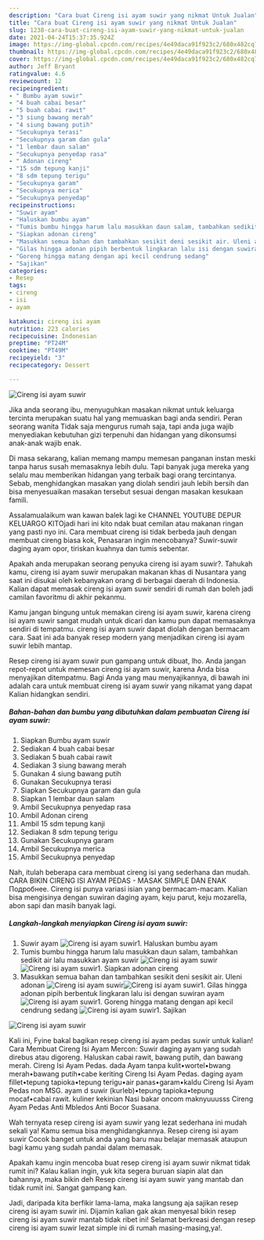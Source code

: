 ```yaml
---
description: "Cara buat Cireng isi ayam suwir yang nikmat Untuk Jualan"
title: "Cara buat Cireng isi ayam suwir yang nikmat Untuk Jualan"
slug: 1238-cara-buat-cireng-isi-ayam-suwir-yang-nikmat-untuk-jualan
date: 2021-04-24T15:37:35.924Z
image: https://img-global.cpcdn.com/recipes/4e49daca91f923c2/680x482cq70/cireng-isi-ayam-suwir-foto-resep-utama.jpg
thumbnail: https://img-global.cpcdn.com/recipes/4e49daca91f923c2/680x482cq70/cireng-isi-ayam-suwir-foto-resep-utama.jpg
cover: https://img-global.cpcdn.com/recipes/4e49daca91f923c2/680x482cq70/cireng-isi-ayam-suwir-foto-resep-utama.jpg
author: Jeff Bryant
ratingvalue: 4.6
reviewcount: 12
recipeingredient:
- " Bumbu ayam suwir"
- "4 buah cabai besar"
- "5 buah cabai rawit"
- "3 siung bawang merah"
- "4 siung bawang putih"
- "Secukupnya terasi"
- "Secukupnya garam dan gula"
- "1 lembar daun salam"
- "Secukupnya penyedap rasa"
- " Adonan cireng"
- "15 sdm tepung kanji"
- "8 sdm tepung terigu"
- "Secukupnya garam"
- "Secukupnya merica"
- "Secukupnya penyedap"
recipeinstructions:
- "Suwir ayam"
- "Haluskan bumbu ayam"
- "Tumis bumbu hingga harum lalu masukkan daun salam, tambahkan sedikit air lalu masukkan ayam suwir"
- "Siapkan adonan cireng"
- "Masukkan semua bahan dan tambahkan sesikit deni sesikit air. Uleni adonan"
- "Gilas hingga adonan pipih berbentuk lingkaran lalu isi dengan suwiran ayam"
- "Goreng hingga matang dengan api kecil cendrung sedang"
- "Sajikan"
categories:
- Resep
tags:
- cireng
- isi
- ayam

katakunci: cireng isi ayam 
nutrition: 223 calories
recipecuisine: Indonesian
preptime: "PT24M"
cooktime: "PT49M"
recipeyield: "3"
recipecategory: Dessert

---
```



![Cireng isi ayam suwir](https://img-global.cpcdn.com/recipes/4e49daca91f923c2/680x482cq70/cireng-isi-ayam-suwir-foto-resep-utama.jpg)

Jika anda seorang ibu, menyuguhkan masakan nikmat untuk keluarga tercinta merupakan suatu hal yang memuaskan bagi anda sendiri. Peran seorang  wanita Tidak saja mengurus rumah saja, tapi anda juga wajib menyediakan kebutuhan gizi terpenuhi dan hidangan yang dikonsumsi anak-anak wajib enak.

Di masa  sekarang, kalian memang mampu memesan panganan instan meski tanpa harus susah memasaknya lebih dulu. Tapi banyak juga mereka yang selalu mau memberikan hidangan yang terbaik bagi orang tercintanya. Sebab, menghidangkan masakan yang diolah sendiri jauh lebih bersih dan bisa menyesuaikan masakan tersebut sesuai dengan masakan kesukaan famili. 

Assalamualaikum wan kawan balek lagi ke CHANNEL YOUTUBE DEPUR KELUARGO KITOjadi hari ini kito ndak buat cemilan atau makanan ringan yang pasti nyo ini. Cara membuat cireng isi tidak berbeda jauh dengan membuat cireng biasa kok, Penasaran ingin mencobanya? Suwir-suwir daging ayam opor, tiriskan kuahnya dan tumis sebentar.

Apakah anda merupakan seorang penyuka cireng isi ayam suwir?. Tahukah kamu, cireng isi ayam suwir merupakan makanan khas di Nusantara yang saat ini disukai oleh kebanyakan orang di berbagai daerah di Indonesia. Kalian dapat memasak cireng isi ayam suwir sendiri di rumah dan boleh jadi camilan favoritmu di akhir pekanmu.

Kamu jangan bingung untuk memakan cireng isi ayam suwir, karena cireng isi ayam suwir sangat mudah untuk dicari dan kamu pun dapat memasaknya sendiri di tempatmu. cireng isi ayam suwir dapat diolah dengan bermacam cara. Saat ini ada banyak resep modern yang menjadikan cireng isi ayam suwir lebih mantap.

Resep cireng isi ayam suwir pun gampang untuk dibuat, lho. Anda jangan repot-repot untuk memesan cireng isi ayam suwir, karena Anda bisa menyajikan ditempatmu. Bagi Anda yang mau menyajikannya, di bawah ini adalah cara untuk membuat cireng isi ayam suwir yang nikamat yang dapat Kalian hidangkan sendiri.

<!--inarticleads1-->

##### Bahan-bahan dan bumbu yang dibutuhkan dalam pembuatan Cireng isi ayam suwir:

1. Siapkan  Bumbu ayam suwir
1. Sediakan 4 buah cabai besar
1. Sediakan 5 buah cabai rawit
1. Sediakan 3 siung bawang merah
1. Gunakan 4 siung bawang putih
1. Gunakan Secukupnya terasi
1. Siapkan Secukupnya garam dan gula
1. Siapkan 1 lembar daun salam
1. Ambil Secukupnya penyedap rasa
1. Ambil  Adonan cireng
1. Ambil 15 sdm tepung kanji
1. Sediakan 8 sdm tepung terigu
1. Gunakan Secukupnya garam
1. Ambil Secukupnya merica
1. Ambil Secukupnya penyedap


Nah, itulah beberapa cara membuat cireng isi yang sederhana dan mudah. CARA BIKIN CIRENG ISI AYAM PEDAS - MASAK SIMPLE DAN ENAK Подробнее. Cireng isi punya variasi isian yang bermacam-macam. Kalian bisa mengisinya dengan suwiran daging ayam, keju parut, keju mozarella, abon sapi dan masih banyak lagi. 

<!--inarticleads2-->

##### Langkah-langkah menyiapkan Cireng isi ayam suwir:

1. Suwir ayam
<img src="https://img-global.cpcdn.com/steps/91b8457af561251a/160x128cq70/cireng-isi-ayam-suwir-langkah-memasak-1-foto.jpg" alt="Cireng isi ayam suwir">1. Haluskan bumbu ayam
1. Tumis bumbu hingga harum lalu masukkan daun salam, tambahkan sedikit air lalu masukkan ayam suwir
<img src="//assets-global.cpcdn.com/assets/icons/button_play-2c75c40dde080a61004c1f40b05d8f140eaff45d7e9e6481dc71c63d2e7c4909.png" alt="Cireng isi ayam suwir"><img src="//assets-global.cpcdn.com/assets/icons/button_play-2c75c40dde080a61004c1f40b05d8f140eaff45d7e9e6481dc71c63d2e7c4909.png" alt="Cireng isi ayam suwir">1. Siapkan adonan cireng
1. Masukkan semua bahan dan tambahkan sesikit deni sesikit air. Uleni adonan
<img src="//assets-global.cpcdn.com/assets/icons/button_play-2c75c40dde080a61004c1f40b05d8f140eaff45d7e9e6481dc71c63d2e7c4909.png" alt="Cireng isi ayam suwir"><img src="//assets-global.cpcdn.com/assets/icons/button_play-2c75c40dde080a61004c1f40b05d8f140eaff45d7e9e6481dc71c63d2e7c4909.png" alt="Cireng isi ayam suwir">1. Gilas hingga adonan pipih berbentuk lingkaran lalu isi dengan suwiran ayam
<img src="//assets-global.cpcdn.com/assets/icons/button_play-2c75c40dde080a61004c1f40b05d8f140eaff45d7e9e6481dc71c63d2e7c4909.png" alt="Cireng isi ayam suwir">1. Goreng hingga matang dengan api kecil cendrung sedang
<img src="//assets-global.cpcdn.com/assets/icons/button_play-2c75c40dde080a61004c1f40b05d8f140eaff45d7e9e6481dc71c63d2e7c4909.png" alt="Cireng isi ayam suwir">1. Sajikan
<img src="//assets-global.cpcdn.com/assets/icons/button_play-2c75c40dde080a61004c1f40b05d8f140eaff45d7e9e6481dc71c63d2e7c4909.png" alt="Cireng isi ayam suwir">

Kali ini, Fyine bakal bagikan resep cireng isi ayam pedas suwir untuk kalian! Cara Membuat Cireng Isi Ayam Mercon: Suwir daging ayam yang sudah direbus atau digoreng. Haluskan cabai rawit, bawang putih, dan bawang merah. Cireng Isi Ayam Pedas. dada Ayam tanpa kulit•wortel•bwang merah•bawang putih•cabe keriting Cireng Isi Ayam Pedas. daging ayam fillet•tepung tapioka•tepung terigu•air panas•garam•kaldu Cireng Isi Ayam Pedas non MSG. ayam d suwir (kurleb)•tepung tapioka•tepung mocaf•cabai rawit. kuliner kekinian Nasi bakar oncom maknyuuusss Cireng Ayam Pedas Anti Mbledos Anti Bocor Suasana. 

Wah ternyata resep cireng isi ayam suwir yang lezat sederhana ini mudah sekali ya! Kamu semua bisa menghidangkannya. Resep cireng isi ayam suwir Cocok banget untuk anda yang baru mau belajar memasak ataupun bagi kamu yang sudah pandai dalam memasak.

Apakah kamu ingin mencoba buat resep cireng isi ayam suwir nikmat tidak rumit ini? Kalau kalian ingin, yuk kita segera buruan siapin alat dan bahannya, maka bikin deh Resep cireng isi ayam suwir yang mantab dan tidak rumit ini. Sangat gampang kan. 

Jadi, daripada kita berfikir lama-lama, maka langsung aja sajikan resep cireng isi ayam suwir ini. Dijamin kalian gak akan menyesal bikin resep cireng isi ayam suwir mantab tidak ribet ini! Selamat berkreasi dengan resep cireng isi ayam suwir lezat simple ini di rumah masing-masing,ya!.

